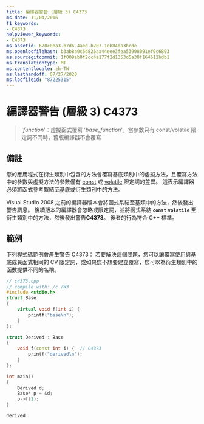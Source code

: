 ```yaml
---
title: 編譯器警告 (層級 3) C4373
ms.date: 11/04/2016
f1_keywords:
- C4373
helpviewer_keywords:
- C4373
ms.assetid: 670c0ba3-b7d6-4aed-b207-1cb84da3bcde
ms.openlocfilehash: b3ab8a0c5d826aa44eee3fea53908091ef0c6803
ms.sourcegitcommit: 1f009ab0f2cc4a177f2d1353d5a38f164612bdb1
ms.translationtype: MT
ms.contentlocale: zh-TW
ms.lasthandoff: 07/27/2020
ms.locfileid: "87225315"
---
```

# <a name="compiler-warning-level-3-c4373"></a>編譯器警告 (層級 3) C4373

> '*function*'：虛擬函式覆寫 '*base_function*'，當參數只有 const/volatile 限定詞不同時，舊版編譯器不會覆寫

## <a name="remarks"></a>備註

您的應用程式在衍生類別中包含的方法會覆寫基底類別中的虛擬方法，且覆寫方法中的參數與虛擬方法的參數僅有 [const](../../cpp/const-cpp.md) 或 [volatile](../../cpp/volatile-cpp.md) 限定詞的差異。 這表示編譯器必須將函式參考繫結至基底或衍生類別中的方法。

Visual Studio 2008 之前的編譯器版本會將函式系結至基類中的方法，然後發出警告訊息。 後續版本的編譯器會忽略或限定詞，並將函式系結 **`const`** **`volatile`** 至衍生類別中的方法，然後發出警告**C4373**。 後者的行為符合 C++ 標準。

## <a name="example"></a>範例

下列程式碼範例會產生警告 C4373： 若要解決這個問題，您可以讓覆寫使用與基底成員函式相同的 CV 限定詞，或如果您不想要建立覆寫，您可以為衍生類別中的函數提供不同的名稱。

```cpp
// c4373.cpp
// compile with: /c /W3
#include <stdio.h>
struct Base
{
    virtual void f(int i) {
        printf("base\n");
    }
};

struct Derived : Base
{
    void f(const int i) {  // C4373
        printf("derived\n");
    }
};

int main()
{
    Derived d;
    Base* p = &d;
    p->f(1);
}
```

```Output
derived
```
